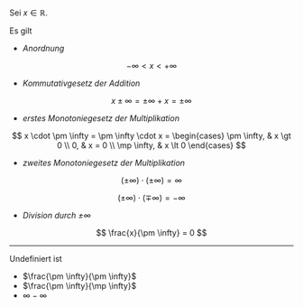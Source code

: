 Sei $x \in \mathbb{R}$.

Es gilt
- *Anordnung*

$$
	-\infty \lt x \lt +\infty
$$

- *Kommutativgesetz der Addition*

$$
	x \pm \infty = \pm \infty + x = \pm \infty
$$

- *erstes Monotoniegesetz der Multiplikation*

$$
	x \cdot \pm \infty = \pm \infty \cdot x = \begin{cases}
		\pm \infty, & x \gt 0 \\
		0, & x = 0 \\
		\mp \infty, & x \lt 0
	\end{cases}
$$

- *zweites Monotoniegesetz der Multiplikation*

$$
	(\pm \infty) \cdot (\pm \infty) = \infty
$$

$$
	(\pm \infty) \cdot (\mp \infty) = -\infty
$$

- *Division durch $\pm \infty$*

$$
	\frac{x}{\pm \infty} = 0
$$

---

Undefiniert ist
- $\frac{\pm \infty}{\pm \infty}$
- $\frac{\pm \infty}{\mp \infty}$
- $\infty - \infty$